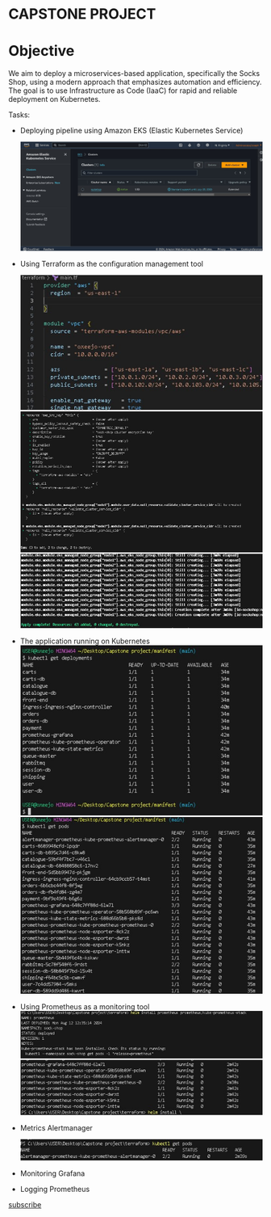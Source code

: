 # CAPSTONE PROJECT

# Objective

  We aim to deploy a microservices-based application, specifically the Socks Shop, using a modern approach that emphasizes automation and efficiency. The goal is to use Infrastructure as Code (IaaC) for rapid and reliable deployment on Kubernetes.

Tasks:

* Deploying pipeline using Amazon EKS (Elastic Kubernetes Service)
     
     ![using aws](./img/pipeline.jpg)

* Using Terraform as the configuration management tool

     ![Using terraform](./img/using%20terraform.jpg)
     ![terraform plan](./img/terra%20plan.jpg)
     ![apply](./img/apply.jpg)

* The application running on Kubernetes
  ![deploying on kubernetes cluster](./img/running%20on%20k8s.jpg)
  ![pods](./img/pods.jpg)

* Using Prometheus as a monitoring tool
  ![prometheus install](./img/using%20prom.jpg)
  ![pods](./img/prom.jpg)

* Metrics Alertmanager

   ![alert](./img/alertman.jpg)

* Monitoring Grafana

* Logging Prometheus

[subscribe](https://www.youtube.com/@SaintNaki)
